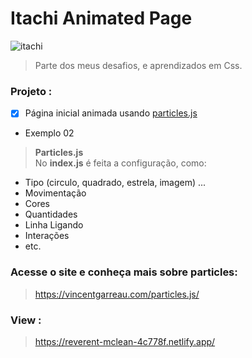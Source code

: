 # Itachi Animated Page 
![itachi](https://user-images.githubusercontent.com/65264902/100521617-8eba8f80-3183-11eb-85f0-343644c3fde1.png)

> Parte dos meus desafios, e aprendizados em Css. 
### Projeto :

 - [x] Página inicial animada usando [particles.js](https://vincentgarreau.com/particles.js/) 
 - Exemplo 02
 > **Particles.js** <br/>
 >No **index.js** é feita a configuração, como:
 

- Tipo (circulo, quadrado, estrela, imagem) ...
- Movimentação
- Cores
- Quantidades
- Linha Ligando
- Interações
- etc.

   
### Acesse o site e conheça mais sobre particles:
> https://vincentgarreau.com/particles.js/ 

### View :
>  https://reverent-mclean-4c778f.netlify.app/
